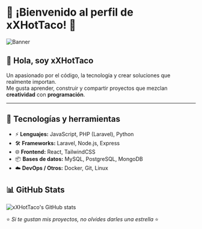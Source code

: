 # 🌮 ¡Bienvenido al perfil de xXHotTaco! 🌮  

![Banner](https://chatgpt.com/s/m_68cda96ab58c81919d4d690587b68c43) <!-- Puedes cambiar por tu propio banner -->

## 👋 Hola, soy **xXHotTaco**
Un apasionado por el código, la tecnología y crear soluciones que realmente importan.  
Me gusta aprender, construir y compartir proyectos que mezclan **creatividad** con **programación**.  

---

## 🚀 Tecnologías y herramientas
- ⚡ **Lenguajes:** JavaScript, PHP (Laravel), Python  
- 🛠️ **Frameworks:** Laravel, Node.js, Express  
- 🌐 **Frontend:** React, TailwindCSS  
- 📦 **Bases de datos:** MySQL, PostgreSQL, MongoDB  
- ☁️ **DevOps / Otros:** Docker, Git, Linux  


## 📊 GitHub Stats
![xXHotTaco's GitHub stats](https://github-readme-stats.vercel.app/api?username=xXHotTaco&show_icons=true&theme=radical)  

⭐️ _Si te gustan mis proyectos, no olvides darles una estrella_ ⭐️  
